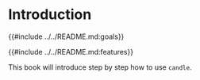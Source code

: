 # Introduction

{{#include ../../README.md:goals}}

{{#include ../../README.md:features}}

This book will introduce step by step how to use `candle`.